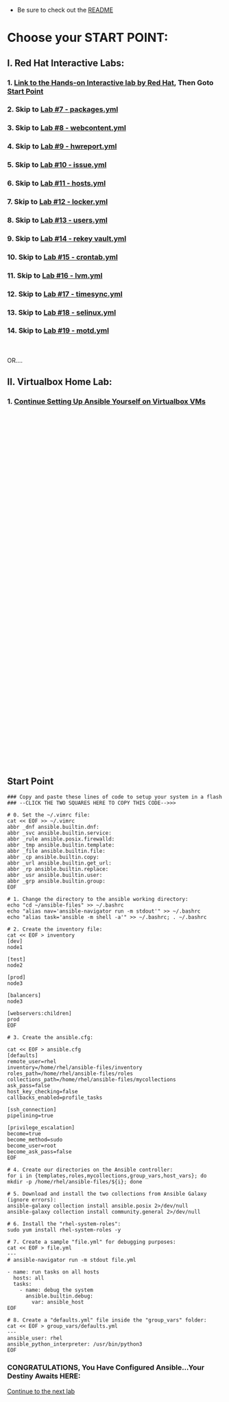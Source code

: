 * Be sure to check out the [README](https://github.com/RedHatRanger/RHCE9Vagrant/blob/main/README.md)

# Choose your START POINT:
## I. Red Hat Interactive Labs:
### 1. <a href="https://developers.redhat.com/learning/learn:ansible:yaml-essentials-ansible/resource/resources:hands-interactive-lab-and-helpful-resources">Link to the Hands-on Interactive lab by Red Hat</a>, Then Goto [Start Point](#Start-Point)
### 2. Skip to [Lab #7 - packages.yml](07_packages_yml_(EASY).md)
### 3. Skip to [Lab #8 - webcontent.yml](08_webcontent_yml_(MEDIUM).md)
### 4. Skip to [Lab #9 - hwreport.yml](09_hwreport_yml_(HARD).md)
### 5. Skip to [Lab #10 - issue.yml](10_issue_yml_(EASY).md)
### 6. Skip to [Lab #11 - hosts.yml](11_hosts_yml_(MEDIUM).md)
### 7. Skip to [Lab #12 - locker.yml](12_locker_yml_(EASY).md)
### 8. Skip to [Lab #13 - users.yml](13_users_yml_(HARD).md)
### 9. Skip to [Lab #14 - rekey vault.yml](14_rekey_vault_pw_(EASY).md)
### 10. Skip to [Lab #15 - crontab.yml](15_crontab_yml_(EASY).md)
### 11. Skip to [Lab #16 - lvm.yml](16_lv_yml_(HARD).md)
### 12. Skip to [Lab #17 - timesync.yml](17_timesysnc_yml_(MEDIUM).md)
### 13. Skip to [Lab #18 - selinux.yml](18_selinux_roles_(MEDIUM).md)
### 14. Skip to [Lab #19 - motd.yml](19_motd_yml_(EASY).md)

</br></br>
OR....
## II. Virtualbox Home Lab:
### 1. [Continue Setting Up Ansible Yourself on Virtualbox VMs](01_configure_ansible_(MEDIUM).md#configure-ansible)


</br></br></br></br></br></br></br></br></br></br></br></br></br></br></br></br></br></br></br></br></br></br></br></br>
</br></br></br></br></br></br></br></br></br></br></br></br></br></br></br></br></br></br></br></br></br></br></br></br>

## Start Point
```
### Copy and paste these lines of code to setup your system in a flash ### --CLICK THE TWO SQUARES HERE TO COPY THIS CODE-->>>

# 0. Set the ~/.vimrc file:
cat << EOF >> ~/.vimrc
abbr _dnf ansible.builtin.dnf:
abbr _svc ansible.builtin.service:
abbr _rule ansible.posix.firewalld:
abbr _tmp ansible.builtin.template:
abbr _file ansible.builtin.file:
abbr _cp ansible.builtin.copy:
abbr _url ansible.builtin.get_url:
abbr _rp ansible.builtin.replace:
abbr _usr ansible.builtin.user:
abbr _grp ansible.builtin.group:
EOF

# 1. Change the directory to the ansible working directory:
echo "cd ~/ansible-files" >> ~/.bashrc
echo "alias nav='ansible-navigator run -m stdout'" >> ~/.bashrc
echo "alias task='ansible -m shell -a'" >> ~/.bashrc; . ~/.bashrc

# 2. Create the inventory file:
cat << EOF > inventory
[dev]
node1

[test]
node2

[prod]
node3

[balancers]
node3

[webservers:children]
prod
EOF

# 3. Create the ansible.cfg:

cat << EOF > ansible.cfg
[defaults]
remote_user=rhel
inventory=/home/rhel/ansible-files/inventory
roles_path=/home/rhel/ansible-files/roles
collections_path=/home/rhel/ansible-files/mycollections
ask_pass=false
host_key_checking=false
callbacks_enabled=profile_tasks

[ssh_connection]
pipelining=true

[privilege_escalation]
become=true
become_method=sudo
become_user=root
become_ask_pass=false
EOF

# 4. Create our directories on the Ansible controller:
for i in {templates,roles,mycollections,group_vars,host_vars}; do mkdir -p /home/rhel/ansible-files/${i}; done

# 5. Download and install the two collections from Ansible Galaxy (ignore errors):
ansible-galaxy collection install ansible.posix 2>/dev/null
ansible-galaxy collection install community.general 2>/dev/null

# 6. Install the "rhel-system-roles":
sudo yum install rhel-system-roles -y

# 7. Create a sample "file.yml" for debugging purposes:
cat << EOF > file.yml
---
# ansible-navigator run -m stdout file.yml

- name: run tasks on all hosts
  hosts: all
  tasks:
    - name: debug the system
      ansible.builtin.debug:
        var: ansible_host
EOF

# 8. Create a "defaults.yml" file inside the "group_vars" folder:
cat << EOF > group_vars/defaults.yml
---
ansible_user: rhel
ansible_python_interpreter: /usr/bin/python3
EOF
```
### CONGRATULATIONS, You Have Configured Ansible...Your Destiny Awaits HERE:
[Continue to the next lab](03_install_collections_(EASY).md)
